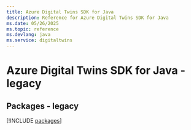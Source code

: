 ```yaml
---
title: Azure Digital Twins SDK for Java
description: Reference for Azure Digital Twins SDK for Java
ms.date: 05/26/2025
ms.topic: reference
ms.devlang: java
ms.service: digitaltwins
---
```

# Azure Digital Twins SDK for Java - legacy
## Packages - legacy
[!INCLUDE [packages](digital-twins-index.md)]